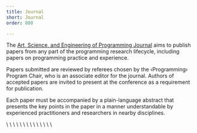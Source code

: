 ```yaml
---
title: Journal
short: Journal
order: 800

---
```

The [Art, Science, and Engineering of Programming Journal](https://programming-journal.org) aims to publish papers from any part of the programming research lifecycle, including papers on programming practice and experience.

Papers submitted are reviewed by referees chosen by the ‹Programming› Program Chair, who is an associate editor for the journal. Authors of accepted papers are invited to present at the conference as a requirement for publication.

Each paper must be accompanied by a plain-language abstract that presents the key points in the paper in a manner understandable by experienced practitioners and researchers in nearby disciplines.

\\
\\
\\
\\
\\
\\
\\
\\
\\
\\
\\
\\
\\
\\
